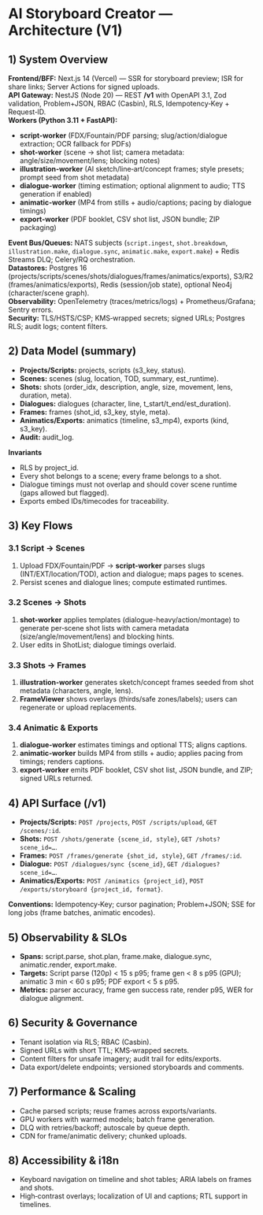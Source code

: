 # AI Storyboard Creator — Architecture (V1)

## 1) System Overview
**Frontend/BFF:** Next.js 14 (Vercel) — SSR for storyboard preview; ISR for share links; Server Actions for signed uploads.  
**API Gateway:** NestJS (Node 20) — REST **/v1** with OpenAPI 3.1, Zod validation, Problem+JSON, RBAC (Casbin), RLS, Idempotency‑Key + Request‑ID.  
**Workers (Python 3.11 + FastAPI):**
- **script-worker** (FDX/Fountain/PDF parsing; slug/action/dialogue extraction; OCR fallback for PDFs)
- **shot-worker** (scene → shot list; camera metadata: angle/size/movement/lens; blocking notes)
- **illustration-worker** (AI sketch/line‑art/concept frames; style presets; prompt seed from shot metadata)
- **dialogue-worker** (timing estimation; optional alignment to audio; TTS generation if enabled)
- **animatic-worker** (MP4 from stills + audio/captions; pacing by dialogue timings)
- **export-worker** (PDF booklet, CSV shot list, JSON bundle; ZIP packaging)

**Event Bus/Queues:** NATS subjects (`script.ingest`, `shot.breakdown`, `illustration.make`, `dialogue.sync`, `animatic.make`, `export.make`) + Redis Streams DLQ; Celery/RQ orchestration.  
**Datastores:** Postgres 16 (projects/scripts/scenes/shots/dialogues/frames/animatics/exports), S3/R2 (frames/animatics/exports), Redis (session/job state), optional Neo4j (character/scene graph).  
**Observability:** OpenTelemetry (traces/metrics/logs) + Prometheus/Grafana; Sentry errors.  
**Security:** TLS/HSTS/CSP; KMS‑wrapped secrets; signed URLs; Postgres RLS; audit logs; content filters.

## 2) Data Model (summary)
- **Projects/Scripts:** projects, scripts (s3_key, status).  
- **Scenes:** scenes (slug, location, TOD, summary, est_runtime).  
- **Shots:** shots (order_idx, description, angle, size, movement, lens, duration, meta).  
- **Dialogues:** dialogues (character, line, t_start/t_end/est_duration).  
- **Frames:** frames (shot_id, s3_key, style, meta).  
- **Animatics/Exports:** animatics (timeline, s3_mp4), exports (kind, s3_key).  
- **Audit:** audit_log.

**Invariants**
- RLS by project_id.  
- Every shot belongs to a scene; every frame belongs to a shot.  
- Dialogue timings must not overlap and should cover scene runtime (gaps allowed but flagged).  
- Exports embed IDs/timecodes for traceability.

## 3) Key Flows

### 3.1 Script → Scenes
1. Upload FDX/Fountain/PDF → **script-worker** parses slugs (INT/EXT/location/TOD), action and dialogue; maps pages to scenes.  
2. Persist scenes and dialogue lines; compute estimated runtimes.

### 3.2 Scenes → Shots
1. **shot-worker** applies templates (dialogue-heavy/action/montage) to generate per‑scene shot lists with camera metadata (size/angle/movement/lens) and blocking hints.  
2. User edits in ShotList; dialogue timings overlaid.

### 3.3 Shots → Frames
1. **illustration-worker** generates sketch/concept frames seeded from shot metadata (characters, angle, lens).  
2. **FrameViewer** shows overlays (thirds/safe zones/labels); users can regenerate or upload replacements.

### 3.4 Animatic & Exports
1. **dialogue-worker** estimates timings and optional TTS; aligns captions.  
2. **animatic-worker** builds MP4 from stills + audio; applies pacing from timings; renders captions.  
3. **export-worker** emits PDF booklet, CSV shot list, JSON bundle, and ZIP; signed URLs returned.

## 4) API Surface (/v1)
- **Projects/Scripts:** `POST /projects`, `POST /scripts/upload`, `GET /scenes/:id`.  
- **Shots:** `POST /shots/generate {scene_id, style}`, `GET /shots?scene_id=…`.  
- **Frames:** `POST /frames/generate {shot_id, style}`, `GET /frames/:id`.  
- **Dialogue:** `POST /dialogues/sync {scene_id}`, `GET /dialogues?scene_id=…`.  
- **Animatics/Exports:** `POST /animatics {project_id}`, `POST /exports/storyboard {project_id, format}`.

**Conventions:** Idempotency‑Key; cursor pagination; Problem+JSON; SSE for long jobs (frame batches, animatic encodes).

## 5) Observability & SLOs
- **Spans:** script.parse, shot.plan, frame.make, dialogue.sync, animatic.render, export.make.  
- **Targets:** Script parse (120p) < 15 s p95; frame gen < 8 s p95 (GPU); animatic 3 min < 60 s p95; PDF export < 5 s p95.  
- **Metrics:** parser accuracy, frame gen success rate, render p95, WER for dialogue alignment.

## 6) Security & Governance
- Tenant isolation via RLS; RBAC (Casbin).  
- Signed URLs with short TTL; KMS‑wrapped secrets.  
- Content filters for unsafe imagery; audit trail for edits/exports.  
- Data export/delete endpoints; versioned storyboards and comments.

## 7) Performance & Scaling
- Cache parsed scripts; reuse frames across exports/variants.  
- GPU workers with warmed models; batch frame generation.  
- DLQ with retries/backoff; autoscale by queue depth.  
- CDN for frame/animatic delivery; chunked uploads.

## 8) Accessibility & i18n
- Keyboard navigation on timeline and shot tables; ARIA labels on frames and shots.  
- High‑contrast overlays; localization of UI and captions; RTL support in timelines.